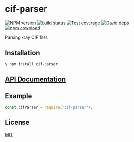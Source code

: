 # cif-parser

  [![NPM version][npm-image]][npm-url]
  [![build status][travis-image]][travis-url]
  [![Test coverage][codecov-image]][codecov-url]
  [![David deps][david-image]][david-url]
  [![npm download][download-image]][download-url]
  
Parsing xray CIF files

## Installation

`$ npm install cif-parser`

## [API Documentation](https://cheminfo-js.github.io/cif-parser/)

## Example

```js
const cifParser = require('cif-parser');
```


## License

[MIT](./LICENSE)

[npm-image]: https://img.shields.io/npm/v/cif-parser.svg?style=flat-square
[npm-url]: https://npmjs.org/package/cif-parser
[travis-image]: https://img.shields.io/travis/cheminfo-js/cif-parser/master.svg?style=flat-square
[travis-url]: https://travis-ci.org/cheminfo-js/cif-parser
[codecov-image]: https://img.shields.io/codecov/c/github/cheminfo-js/cif-parser.svg?style=flat-square
[codecov-url]: https://codecov.io/gh/cheminfo-js/cif-parser
[david-image]: https://img.shields.io/david/cheminfo-js/cif-parser.svg?style=flat-square
[david-url]: https://david-dm.org/cheminfo-js/cif-parser
[download-image]: https://img.shields.io/npm/dm/cif-parser.svg?style=flat-square
[download-url]: https://npmjs.org/package/cif-parser

